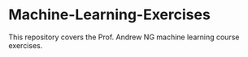 # Machine-Learning-Exercises
This repository covers the Prof. Andrew NG machine learning course exercises.

